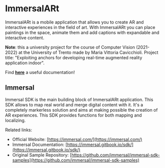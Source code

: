 # ImmersalARt
ImmersalARt is a mobile application that allows you to create AR and interactive experiences in the field of art. With ImmersalARt you can place paintings in the space, animate them and add captions with expandable and interactive content. 

**Note**: this a university project for the course of Computer Vision (2021-2022) at the University of Trento made by Maria Vittoria Cavicchioli. Project title: "Exploiting anchors for developing real-time augmented reality application indoor".

Find [**here**](https://app.gitbook.com/s/MR1GJWTldLrUegRIOVaq/need-to-know/immersal-sdk) a useful documentation!

## Immersal
Immersal SDK is the main building block of ImmersalARt application. This SDK allows to map real world and merge digital content with it. It's a completely markerless solution and aims at making possible the creation of AR experiences. This SDK provides functions for both mapping and localizing. 

Related links:

* Official Website: [https://immersal.com/](https://immersal.com/)
* Immersal Documentation: [https://immersal.gitbook.io/sdk/](https://immersal.gitbook.io/sdk/)
* Original Sample Repository: [https://github.com/immersal/immersal-sdk-samples](https://github.com/immersal/immersal-sdk-samples)
